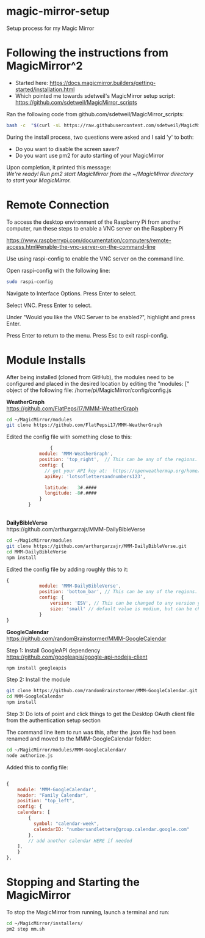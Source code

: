 # magic-mirror-setup
Setup process for my Magic Mirror

# Following the instructions from MagicMirror^2
 - Started here:  https://docs.magicmirror.builders/getting-started/installation.html
 - Which pointed me towards sdetweil's MagicMirror setup script: https://github.com/sdetweil/MagicMirror_scripts

Ran the following code from github.com/sdetweil/MagicMirror_scripts:

```bash
bash -c  "$(curl -sL https://raw.githubusercontent.com/sdetweil/MagicMirror_scripts/master/raspberry.sh)"
```

During the install process, two questions were asked and I said 'y' to both:
 - Do you want to disable the screen saver?
 - Do you want use pm2 for auto starting of your MagicMirror

Upon completion, it printed this message:<br>
<i>We're ready! Run pm2 start MagicMirror from the ~/MagicMirror directory to start your MagicMirror.</i>

# Remote Connection

To access the desktop environment of the Raspberry Pi from another computer, run these steps to enable a VNC server on the Raspberry Pi

https://www.raspberrypi.com/documentation/computers/remote-access.html#enable-the-vnc-server-on-the-command-line

Use using raspi-config to enable the VNC server on the command line.

Open raspi-config with the following line:
```bash
sudo raspi-config
```

Navigate to Interface Options. Press Enter to select.

Select VNC. Press Enter to select.

Under "Would you like the VNC Server to be enabled?", highlight <Yes> and press Enter.

Press Enter to return to the menu. Press Esc to exit raspi-config.

# Module Installs

After being installed (cloned from GitHub), the modules need to be configured and placed in the desired location by editing the "modules: [" object of the following file:
/home/pi/MagicMirror/config/config.js


<b>WeatherGraph</b><br>
https://github.com/FlatPepsi17/MMM-WeatherGraph
```bash
cd ~/MagicMirror/modules
git clone https://github.com/FlatPepsi17/MMM-WeatherGraph
```
Edited the config file with something close to this:
```javascript
                {
		    module: 'MMM-WeatherGraph',
		    position: 'top_right',  // This can be any of the regions.
		    config: {
		      // get your API key at:  https://openweathermap.org/home/sign_up
		      apiKey: 'lotsoflettersandnumbers123',

		      latitude:   3#.####
		      longitude: -8#.####
		    }
		}
```
<br>
<b>DailyBibleVerse</b><br>
https://github.com/arthurgarzajr/MMM-DailyBibleVerse<br>

```bash
cd ~/MagicMirror/modules
git clone https://github.com/arthurgarzajr/MMM-DailyBibleVerse.git
cd MMM-DailyBibleVerse
npm install
```

Edited the config file by adding roughly this to it:
```javascript
{
			module: 'MMM-DailyBibleVerse',
			position: 'bottom_bar',	// This can be any of the regions. Best result is in the bottom_bar as verses can take multiple lines in a day.
			config: {
				version: 'ESV', // This can be changed to any version you want that is offered by Bible Gateway. For a list, go here: https://www.biblegateway.com/versions/,
		    	size: 'small' // default value is medium, but can be changed. 
			}
}
```

<b>GoogleCalendar</b><br>
https://github.com/randomBrainstormer/MMM-GoogleCalendar

Step 1:  Install GoogleAPI dependency
https://github.com/googleapis/google-api-nodejs-client

```bash
npm install googleapis
```
Step 2:  Install the module
```bash
git clone https://github.com/randomBrainstormer/MMM-GoogleCalendar.git
cd MMM-GoogleCalendar
npm install
```
Step 3:  Do lots of point and click things to get the Desktop OAuth client file from the authentication setup section

The command line item to run was this, after the .json file had been renamed and moved to the MMM-GoogleCalendar folder:
```bash
cd ~/MagicMirror/modules/MMM-GoogleCalendar/
node authorize.js
```

Added this to config file:
```javascript

{
    module: 'MMM-GoogleCalendar',
    header: "Family Calendar",
    position: "top_left",
    config: {
	calendars: [
	    {
	      symbol: "calendar-week",
	      calendarID: "numbersandletters@group.calendar.google.com"
	    },
	    // add another calendar HERE if needed
	],
    }
},
```

# Stopping and Starting the MagicMirror
To stop the MagicMirror from running, launch a terminal and run:

```bash
cd ~/MagicMirror/installers/
pm2 stop mm.sh
```





